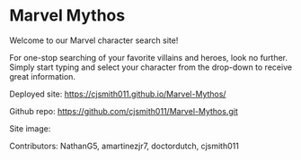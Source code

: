 # Marvel Mythos
Welcome to our Marvel character search site!

For one-stop searching of your favorite villains and heroes, look no further.  Simply start typing and select your character from the drop-down to receive great information.





Deployed site: https://cjsmith011.github.io/Marvel-Mythos/

Github repo: https://github.com/cjsmith011/Marvel-Mythos.git

Site image: 

Contributors: NathanG5, amartinezjr7, doctordutch, cjsmith011